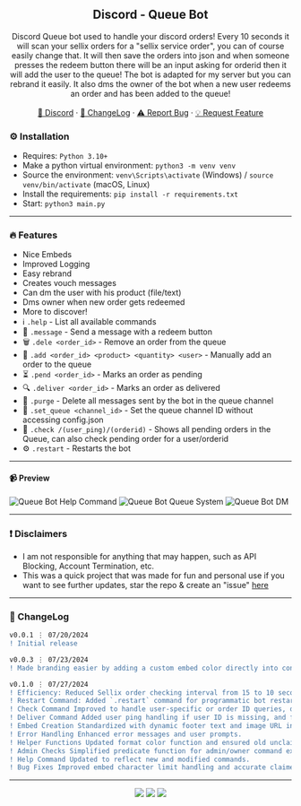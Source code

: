 <div align="center">
 
  <h2 align="center">Discord - Queue Bot</h2>
  <p align="center">
    Discord Queue bot used to handle your discord orders! Every 10 seconds it will scan your sellix orders for a "sellix service order", you can of course easily change that. It will then save the orders into json and when someone presses the redeem button there will be an input asking for orderid then it will add the user to the queue! The bot is adapted for my server but you can rebrand it easily. It also dms the owner of the bot when a new user redeems an order and has been added to the queue!
    <br />
    <br />
    <a href="https://discord.gg/bestnitro">💬 Discord</a>
    ·
    <a href="https://github.com/sexfrance/Queue-Bot#-changelog">📜 ChangeLog</a>
    ·
    <a href="https://github.com/sexfrance/Queue-Bot/issues">⚠️ Report Bug</a>
    ·
    <a href="https://github.com/sexfrance/Queue-Bot/issues">💡 Request Feature</a>
  </p>
</div>

### ⚙️ Installation

- Requires: `Python 3.10+`
- Make a python virtual environment: `python3 -m venv venv`
- Source the environment: `venv\Scripts\activate` (Windows) / `source venv/bin/activate` (macOS, Linux)
- Install the requirements: `pip install -r requirements.txt`
- Start: `python3 main.py`

---

### 🔥 Features
- Nice Embeds
- Improved Logging
- Easy rebrand
- Creates vouch messages
- Can dm the user with his product (file/text)
- Dms owner when new order gets redeemed
- More to discover!
-  ℹ️  `.help` - List all available commands
- 📨 `.message` - Send a message with a redeem button
- 🗑️ `.dele <order_id>` - Remove an order from the queue
- 🔑 `.add <order_id> <product> <quantity> <user>` - Manually add an order to the queue
- ⏳ `.pend <order_id>` - Marks an order as pending
- 🔍 `.deliver <order_id>` - Marks an order as delivered
- 🧹 `.purge` - Delete all messages sent by the bot in the queue channel
- 🔧 `.set_queue <channel_id>` - Set the queue channel ID without accessing config.json
- 🔎 `.check /(user_ping)/(orderid)` - Shows all pending orders in the Queue, can also check pending order for a user/orderid
- ⚙️ `.restart` - Restarts the bot
---
#### 📹 Preview

![Queue Bot Help Command](https://i.imgur.com/FD6djpT.png) ![Queue Bot Queue System](https://i.imgur.com/uJk313w.png) ![Queue Bot DM](https://i.imgur.com/dE6Dhp9.png)

---
### ❗ Disclaimers

- I am not responsible for anything that may happen, such as API Blocking, Account Termination, etc.
- This was a quick project that was made for fun and personal use if you want to see further updates, star the repo & create an "issue" [here](https://github.com/sexfrance/Queue-Bot/issues/)

---

### 📜 ChangeLog

```diff
v0.0.1 ⋮ 07/20/2024
! Initial release

v0.0.3 ⋮ 07/23/2024
! Made branding easier by adding a custom embed color directly into config.json with formatter in case of misuse. Improved .deliver command to also dm the user once the product has been delivered, made it so that it works with a str/int e.g. .deliver order-123 hi@gmail.com, with a file: e.g. .deliver order-123 product.txt (must be an attachment) or without anything e.g. .deliver order-123

v0.1.0 ⋮ 07/27/2024
! Efficiency: Reduced Sellix order checking interval from 15 to 10 seconds.
! Restart Command: Added `.restart` command for programmatic bot restarts.
! Check Command Improved to handle user-specific or order ID queries, displaying detailed pending orders.
! Deliver Command Added user ping handling if user ID is missing, and fallback for total prices.
! Embed Creation Standardized with dynamic footer text and image URL integration.
! Error Handling Enhanced error messages and user prompts.
! Helper Functions Updated format color function and ensured old unclaimed orders deletion at startup.
! Admin Checks Simplified predicate function for admin/owner command execution.
! Help Command Updated to reflect new and modified commands.
! Bug Fixes Improved embed character limit handling and accurate claimed orders management.
```

---

<p align="center">
  <img src="https://img.shields.io/github/license/sexfrance/Queue-Bot.svg?style=for-the-badge&labelColor=black&color=f429ff&logo=IOTA"/>
  <img src="https://img.shields.io/github/stars/sexfrance/Queue-Bot.svg?style=for-the-badge&labelColor=black&color=f429ff&logo=IOTA"/>
  <img src="https://img.shields.io/github/languages/top/sexfrance/Queue-Bot.svg?style=for-the-badge&labelColor=black&color=f429ff&logo=python"/>
</p>
